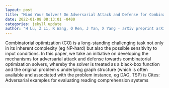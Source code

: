 ```yaml
--- 
layout: post 
title: "Mind Your Solver! On Adversarial Attack and Defense for Combinatorial Optimization" 
date: 2022-01-08 08:13:01 -0400 
categories: jekyll update 
author: "H Lu, Z Li, R Wang, Q Ren, J Yan, X Yang - arXiv preprint arXiv:2201.00402, 2021" 
--- 
```

Combinatorial optimization (CO) is a long-standing challenging task not only in its inherent complexity (eg NP-hard) but also the possible sensitivity to input conditions. In this paper, we take an initiative on developing the mechanisms for adversarial attack and defense towards combinatorial optimization solvers, whereby the solver is treated as a black-box function and the original problem s underlying graph structure (which is often available and associated with the problem instance, eg DAG, TSP) is Cites: Adversarial examples for evaluating reading comprehension systems
